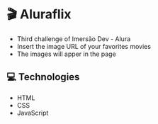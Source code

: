 # :clapper: Aluraflix
- Third challenge of Imersão Dev - Alura
- Insert the image URL of your favorites movies
- The images will apper in the page
## :computer: Technologies
- HTML
- CSS
- JavaScript
